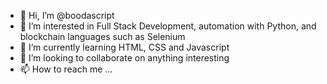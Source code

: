 - 👋 Hi, I’m @boodascript
- 👀 I’m interested in Full Stack Development, automation with Python, and blockchain languages such as Selenium
- 🌱 I’m currently learning HTML, CSS and Javascript
- 💞️ I’m looking to collaborate on anything interesting
- 📫 How to reach me ...

<!---
boodascript/boodascript is a ✨ special ✨ repository because its `README.md` (this file) appears on your GitHub profile.
You can click the Preview link to take a look at your changes.
--->
